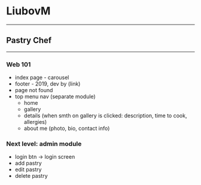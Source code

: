 # LiubovM

----

## Pastry Chef

---

### Web 101
- index page - carousel
- footer - 2019, dev by (link)
- page not found
- top menu nav (separate module)
    - home 
    - gallery
    - details (when smth on gallery is clicked: description, time to cook, allergies)
    - about me (photo, bio, contact info)


### Next level: admin module
- login btn -> login screen
- add pastry
- edit pastry
- delete pastry  
    